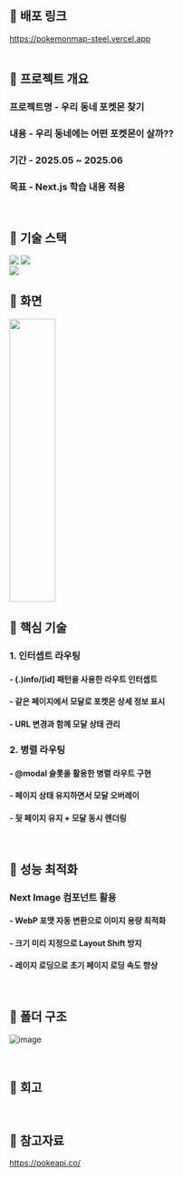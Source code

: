 ## 🚀 배포 링크
https://pokemonmap-steel.vercel.app
<br />
<br />

## 🚀 프로젝트 개요
### 프로젝트명 - 우리 동네 포켓몬 찾기
### 내용 - 우리 동네에는 어떤 포켓몬이 살까??
### 기간 - 2025.05 ~ 2025.06
### 목표 - Next.js 학습 내용 적용
<br />

## 🚀 기술 스택
<div>
<img src="https://img.shields.io/badge/typescript-3178C6?style=for-the-badge&logo=typescript&logoColor=white">
<img src="https://img.shields.io/badge/nextjs-000000?style=for-the-badge&logo=nextdotjs&logoColor=white">
</div>
<img src="https://img.shields.io/badge/vercel-21B573?style=for-the-badge&logo=vercel&logoColor=white">
<br />

## 🚀 화면
<img src="https://github.com/user-attachments/assets/30603c68-e684-4d0c-93eb-c8aef9a546eb" width="40%" height="500px" >
<br />

## 🚀 핵심 기술
### 1. 인터셉트 라우팅
#### - (.)info/[id] 패턴을 사용한 라우트 인터셉트
#### - 같은 페이지에서 모달로 포켓몬 상세 정보 표시
#### - URL 변경과 함께 모달 상태 관리

### 2. 병렬 라우팅
#### - @modal 슬롯을 활용한 병렬 라우트 구현
#### - 페이지 상태 유지하면서 모달 오버레이
#### - 뒷 페이지 유지 + 모달 동시 렌더링
<br />

## 🚀 성능 최적화
### Next Image 컴포넌트 활용
#### - WebP 포맷 자동 변환으로 이미지 용량 최적화
#### - 크기 미리 지정으로 Layout Shift 방지
#### - 레이지 로딩으로 초기 페이지 로딩 속도 향상
<br />

## 🚀 폴더 구조
![image](https://github.com/user-attachments/assets/0a048a9d-7f90-4d8a-b6f9-55c4771ebf6b)

<br />

## 🚀 회고
<br />

## 🚀 참고자료
https://pokeapi.co/
<br />









